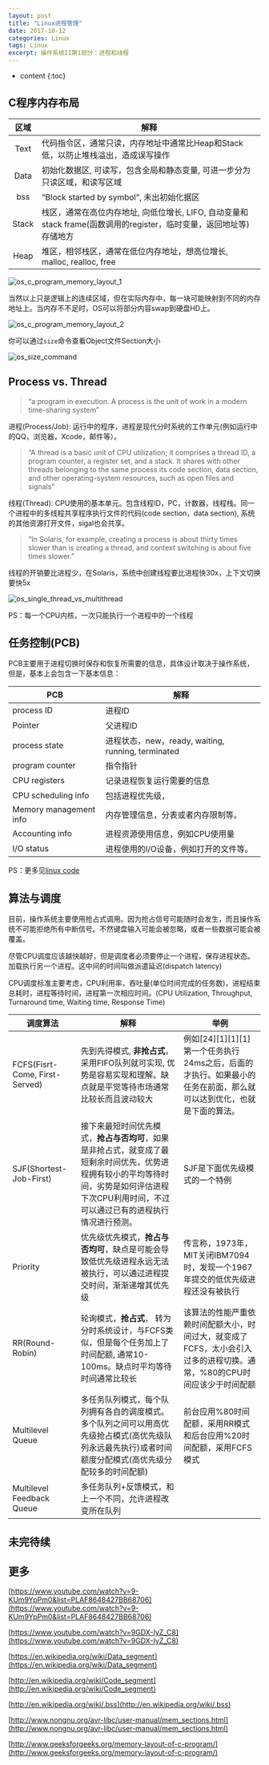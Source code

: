 ```yaml
---
layout: post
title: "Linux进程管理"
date: 2017-10-12
categories: Linux
tags: Linux
excerpt: 操作系统II第1部分：进程和线程
---
```


* content
{:toc}

## C程序内存布局

  区域  | 解释 |
:----: | ---- |
Text | 代码指令区，通常只读，内存地址中通常比Heap和Stack低，以防止堆栈溢出，造成误写操作|
Data | 初始化数据区, 可读写，包含全局和静态变量, 可进一步分为只读区域，和读写区域
bss | “Block started by symbol”, 未出初始化据区
Stack | 栈区，通常在高位内存地址, 向低位增长, LIFO, 自动变量和stack frame(函数调用的register，临时变量，返回地址等)存储地方
Heap | 堆区，相邻栈区，通常在低位内存地址，想高位增长, malloc, realloc, free

![os_c_program_memory_layout_1]({{site.static}}/images/os_c_program_memory_layout_1.png)

当然以上只是逻辑上的连续区域，但在实际内存中，每一块可能映射到不同的内存地址上。当内存不不足时，OS可以将部分内容swap到硬盘HD上。

![os_c_program_memory_layout_2]({{site.static}}/images/os_c_program_memory_layout_2.png)

你可以通过```size```命令查看Object文件Section大小

![os_size_command]({{site.static}}/images/os_size_command.png)

## Process vs. Thread

> “a program in execution. A process is the unit of work in a modern time-sharing system”

进程(Process/Job): 运行中的程序，进程是现代分时系统的工作单元(例如运行中的QQ，浏览器，Xcode，邮件等）。

> “A thread is a basic unit of CPU utilization; it comprises a thread ID, a program counter, a register set, and a stack. It shares with other threads belonging to the same process its code section, data section, and other operating-system resources, such as open files and signals”

线程(Thread): CPU使用的基本单元。包含线程ID，PC，计数器，线程栈。同一个进程中的多线程共享程序执行文件的代码(code section，data section), 系统的其他资源打开文件，sigal也会共享。

> “In Solaris, for example, creating a process is about thirty times slower than is creating a thread, and context switching is about five times slower.”

线程的开销要比进程少，在Solaris，系统中创建线程要比进程快30x，上下文切换要快5x

![os_single_thread_vs_multithread]({{site.static}}/images/os_single_thread_vs_multithread.png)

PS：每一个CPU内核，一次只能执行一个进程中的一个线程

## 任务控制(PCB)

PCB主要用于进程切换时保存和恢复所需要的信息，具体设计取决于操作系统，但是，基本上会包含一下基本信息：

PCB|解释|
---|---|
process ID | 进程ID
Pointer | 父进程ID
process state| 进程状态，new，ready, waiting, running, terminated
program counter| 指令指针
CPU registers| 记录进程恢复运行需要的信息
CPU scheduling info| 包括进程优先级，
Memory management info | 内存管理信息，分表或者内存限制等。
Accounting info| 进程资源使用信息，例如CPU使用量
I/O status| 进程使用的I/O设备，例如打开的文件等。

PS：更多见[linux code](https://github.com/torvalds/linux/blob/368f89984bb971b9f8b69eeb85ab19a89f985809/include/linux/sched.h#L518-L1115)

## 算法与调度

目前，操作系统主要使用抢占式调用。因为抢占信号可能随时会发生，而且操作系统不可能拒绝所有中断信号。不然键盘输入可能会被忽略，或者一些数据可能会被覆盖。

尽管CPU调度应该越快越好，但是调度者必须要停止一个进程，保存进程状态。加载执行另一个进程。这中间的时间叫做派遣延迟(dispatch latency)

CPU调度标准主要考虑，CPU利用率，吞吐量(单位时间完成的任务数)，进程结束总耗时，进程等待时间，进程第一次相应时间。(CPU Utilization, Throughput, Turnaround time, Waiting time, Response Time)

调度算法|解释|举例|
------|----|---|
FCFS(Fisrt-Come, First-Served)| 先到先得模式, **非抢占式**，采用FIFO队列就可实现, 优势是容易实现和理解。缺点就是平觉等待市场通常比较长而且波动较大| 例如[24][1][1][1]第一个任务执行24ms之后，后面的才执行。如果最小的任务在前面，那么就可以达到优化，也就是下面的算法。
SJF(Shortest-Job-First) | 接下来最短时间优先模式，**抢占与否均可**，如果是非抢占式，就变成了最短剩余时间优先，优势进程拥有较小的平均等待时间，劣势是如何评估进程下次CPU利用时间，不过可以通过已有的进程执行情况进行预测。| SJF是下面优先级模式的一个特例 |
Priority| 优先级优先模式，**抢占与否均可**，缺点是可能会导致低优先级进程永远无法被执行，可以通过进程提交时间，渐渐递增其优先级 | 传言称，1973年，MIT关闭IBM7094时，发现一个1967年提交的低优先级进程还没有被执行 |
RR(Round-Robin)| 轮询模式，**抢占式**， 转为分时系统设计，与FCFS类似，但是每个任务加上了时间配额, 通常10-100ms。缺点时平均等待时间通常比较长| 该算法的性能严重依赖时间配额大小，时间过大，就变成了FCFS，太小会引入过多的进程切换。通常，%80的CPU时间应该少于时间配额|
Multilevel Queue| 多任务队列模式，每个队列拥有各自的调度模式。多个队列之间可以用高优先级抢占模式(高优先级队列永远最先执行)或者时间额度分配模式(高优先级分配较多的时间配额)| 前台应用%80时间配额，采用RR模式和后台应用%20时间配额，采用FCFS模式
Multilevel Feedback Queue| 多任务队列+反馈模式，和上一个不同，允许进程改变所在队列

## 未完待续


## 更多

[https://www.youtube.com/watch?v=9-KUm9YpPm0&list=PLAF8648427BB68706](https://www.youtube.com/watch?v=9-KUm9YpPm0&list=PLAF8648427BB68706)

[https://www.youtube.com/watch?v=9GDX-IyZ_C8](https://www.youtube.com/watch?v=9GDX-IyZ_C8)

[https://en.wikipedia.org/wiki/Data_segment](https://en.wikipedia.org/wiki/Data_segment)

[http://en.wikipedia.org/wiki/Code_segment](http://en.wikipedia.org/wiki/Code_segment)

[http://en.wikipedia.org/wiki/.bss](http://en.wikipedia.org/wiki/.bss)

[http://www.nongnu.org/avr-libc/user-manual/mem_sections.html](http://www.nongnu.org/avr-libc/user-manual/mem_sections.html)

[http://www.geeksforgeeks.org/memory-layout-of-c-program/](http://www.geeksforgeeks.org/memory-layout-of-c-program/)
